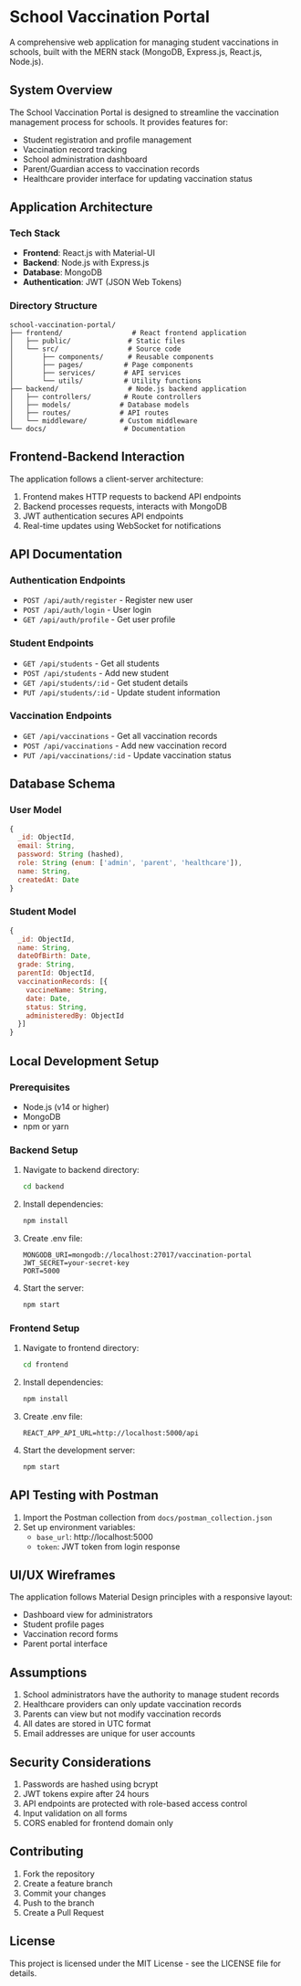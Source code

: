 # School Vaccination Portal

A comprehensive web application for managing student vaccinations in schools, built with the MERN stack (MongoDB, Express.js, React.js, Node.js).

## System Overview

The School Vaccination Portal is designed to streamline the vaccination management process for schools. It provides features for:
- Student registration and profile management
- Vaccination record tracking
- School administration dashboard
- Parent/Guardian access to vaccination records
- Healthcare provider interface for updating vaccination status

## Application Architecture

### Tech Stack
- **Frontend**: React.js with Material-UI
- **Backend**: Node.js with Express.js
- **Database**: MongoDB
- **Authentication**: JWT (JSON Web Tokens)

### Directory Structure
```
school-vaccination-portal/
├── frontend/                 # React frontend application
│   ├── public/              # Static files
│   └── src/                 # Source code
│       ├── components/      # Reusable components
│       ├── pages/          # Page components
│       ├── services/       # API services
│       └── utils/          # Utility functions
├── backend/                 # Node.js backend application
│   ├── controllers/        # Route controllers
│   ├── models/            # Database models
│   ├── routes/            # API routes
│   └── middleware/        # Custom middleware
└── docs/                   # Documentation
```

## Frontend-Backend Interaction

The application follows a client-server architecture:
1. Frontend makes HTTP requests to backend API endpoints
2. Backend processes requests, interacts with MongoDB
3. JWT authentication secures API endpoints
4. Real-time updates using WebSocket for notifications

## API Documentation

### Authentication Endpoints
- `POST /api/auth/register` - Register new user
- `POST /api/auth/login` - User login
- `GET /api/auth/profile` - Get user profile

### Student Endpoints
- `GET /api/students` - Get all students
- `POST /api/students` - Add new student
- `GET /api/students/:id` - Get student details
- `PUT /api/students/:id` - Update student information

### Vaccination Endpoints
- `GET /api/vaccinations` - Get all vaccination records
- `POST /api/vaccinations` - Add new vaccination record
- `PUT /api/vaccinations/:id` - Update vaccination status

## Database Schema

### User Model
```javascript
{
  _id: ObjectId,
  email: String,
  password: String (hashed),
  role: String (enum: ['admin', 'parent', 'healthcare']),
  name: String,
  createdAt: Date
}
```

### Student Model
```javascript
{
  _id: ObjectId,
  name: String,
  dateOfBirth: Date,
  grade: String,
  parentId: ObjectId,
  vaccinationRecords: [{
    vaccineName: String,
    date: Date,
    status: String,
    administeredBy: ObjectId
  }]
}
```

## Local Development Setup

### Prerequisites
- Node.js (v14 or higher)
- MongoDB
- npm or yarn

### Backend Setup
1. Navigate to backend directory:
   ```bash
   cd backend
   ```
2. Install dependencies:
   ```bash
   npm install
   ```
3. Create .env file:
   ```
   MONGODB_URI=mongodb://localhost:27017/vaccination-portal
   JWT_SECRET=your-secret-key
   PORT=5000
   ```
4. Start the server:
   ```bash
   npm start
   ```

### Frontend Setup
1. Navigate to frontend directory:
   ```bash
   cd frontend
   ```
2. Install dependencies:
   ```bash
   npm install
   ```
3. Create .env file:
   ```
   REACT_APP_API_URL=http://localhost:5000/api
   ```
4. Start the development server:
   ```bash
   npm start
   ```

## API Testing with Postman

1. Import the Postman collection from `docs/postman_collection.json`
2. Set up environment variables:
   - `base_url`: http://localhost:5000
   - `token`: JWT token from login response

## UI/UX Wireframes

The application follows Material Design principles with a responsive layout:
- Dashboard view for administrators
- Student profile pages
- Vaccination record forms
- Parent portal interface

## Assumptions

1. School administrators have the authority to manage student records
2. Healthcare providers can only update vaccination records
3. Parents can view but not modify vaccination records
4. All dates are stored in UTC format
5. Email addresses are unique for user accounts

## Security Considerations

1. Passwords are hashed using bcrypt
2. JWT tokens expire after 24 hours
3. API endpoints are protected with role-based access control
4. Input validation on all forms
5. CORS enabled for frontend domain only

## Contributing

1. Fork the repository
2. Create a feature branch
3. Commit your changes
4. Push to the branch
5. Create a Pull Request

## License

This project is licensed under the MIT License - see the LICENSE file for details.